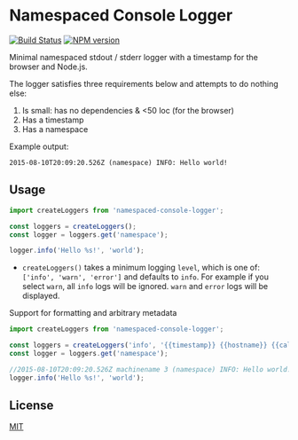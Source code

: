 # Namespaced Console Logger 
[![Build Status](https://secure.travis-ci.org/dowjones/namespaced-console-logger.png)](http://travis-ci.org/dowjones/namespaced-console-logger) [![NPM version](https://badge.fury.io/js/namespaced-console-logger.svg)](http://badge.fury.io/js/namespaced-console-logger)


Minimal namespaced stdout / stderr logger with a timestamp for the browser and Node.js.

The logger satisfies three requirements below and attempts to do nothing else:

1. Is small: has no dependencies & <50 loc (for the browser)
2. Has a timestamp
3. Has a namespace


Example output:
```
2015-08-10T20:09:20.526Z (namespace) INFO: Hello world!
```


## Usage

```js
import createLoggers from 'namespaced-console-logger';

const loggers = createLoggers();
const logger = loggers.get('namespace');

logger.info('Hello %s!', 'world');
```

- `createLoggers()` takes a minimum logging `level`, which is one of: `['info', 'warn', 'error']` and defaults to `info`. For example if you select `warn`, all `info` logs will be ignored. `warn` and `error` logs will be displayed.

Support for formatting and arbitrary metadata
```js
import createLoggers from 'namespaced-console-logger';

const loggers = createLoggers('info', '{{timestamp}} {{hostname}} {{calculatedValue}} ({{namespace}}) {{level}}:', { hostname: 'machinename', calculatedValue: () =>  { return 1 + 2; } });
const logger = loggers.get('namespace');

//2015-08-10T20:09:20.526Z machinename 3 (namespace) INFO: Hello world!
logger.info('Hello %s!', 'world');
```

## License

[MIT](/LICENSE)

